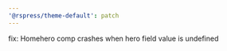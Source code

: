 ```yaml
---
'@rspress/theme-default': patch
---
```


fix: Homehero comp crashes when hero field value is undefined
